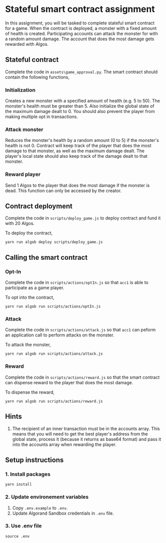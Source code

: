 # Stateful smart contract assignment
In this assignment, you will be tasked to complete stateful smart contract for a game. When the contract is deployed, a monster with a fixed amount of health is created. Participating accounts can attack the monster for with a random amount damage. The account that does the most damage gets rewarded with Algos. 

## Stateful contract
Complete the code in `assets\game_approval.py`. The smart contract should contain the following functions,

### Initialization
Creates a new monster with a specified amount of health (e.g. 5 to 50). The monster's health must be greater than 5. Also initialize the global state of the maximum damage dealt to 0. You should also prevent the player from making multiple opt in transactions.

### Attack monster
Reduces the monster's health by a random amount (0 to 5) if the monster's health is not 0. Contract will keep track of the player that does the most damage to that monster, as well as the maximum damage dealt. The player's local state should also keep track of the damage dealt to that monster.

### Reward player
Send 1 Algos to the player that does the most damage if the monster is dead. This function can only be accessed by the creator.

## Contract deployment
Complete the code in `scripts/deploy_game.js` to deploy contract and fund it with 20 Algos.

To deploy the contract,
```
yarn run algob deploy scripts/deploy_game.js
```

## Calling the smart contract

### Opt-In
Complete the code in `scripts/actions/optIn.js` so that `acc1` is able to participate as a game player.

To opt into the contract,
```
yarn run algob run scripts/actions/optIn.js
```

### Attack
Complete the code in `scripts/actions/attack.js` so that `acc1` can peform an application call to perform attacks on the monster.

To attack the monster,
```
yarn run algob run scripts/actions/attack.js
```

### Reward
Complete the code in `scripts/actions/reward.js` so that the smart contract can dispense reward to the player that does the most damage.

To dispense the reward,
```
yarn run algob run scripts/actions/reward.js
```

## Hints
1. The recipient of an inner transaction must be in the accounts array. This means that you will need to get the best player's address from the global state, process it (because it returns as base64 format) and pass it into the accounts array when rewarding the player.

## Setup instructions

### 1. Install packages
```
yarn install
```

### 2. Update environement variables
1. Copy `.env.example` to `.env`.
2. Update Algorand Sandbox credentials in `.env` file.

### 3. Use .env file
```
source .env
```
